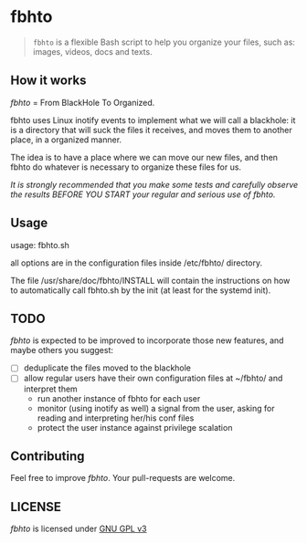 # fbhto

> `fbhto` is a flexible Bash script to help you organize your files, such as:
> images, videos, docs and texts.


## How it works

*fbhto* = From BlackHole To Organized.

fbhto uses Linux inotify events to implement what we will call a blackhole: it
is a directory that will suck the files it receives, and moves them to another
place, in a organized manner.

The idea is to have a place where we can move our new files, and then fbhto do 
whatever is necessary to organize these files for us.

*It is strongly recommended that you make some tests and carefully observe the
results BEFORE YOU START your regular and serious use of fbhto.*


## Usage

usage: fbhto.sh

all options are in the configuration files inside /etc/fbhto/ directory.

The file /usr/share/doc/fbhto/INSTALL will contain the instructions on how to
automatically call fbhto.sh by the init (at least for the systemd init).


## TODO

*fbhto* is expected to be improved to incorporate those new features, and
maybe others you suggest:

* [ ] deduplicate the files moved to the blackhole
* [ ] allow regular users have their own configuration files at ~/fbhto/ and
interpret them
    * run another instance of fbhto for each user
    * monitor (using inotify as well) a signal from the user, asking for
reading and interpreting her/his conf files
    * protect the user instance against privilege scalation


## Contributing

Feel free to improve *fbhto*. Your pull-requests are welcome.

## LICENSE

*fbhto* is licensed under [GNU GPL v3](https://www.gnu.org/licenses/gpl-3.0.txt)

